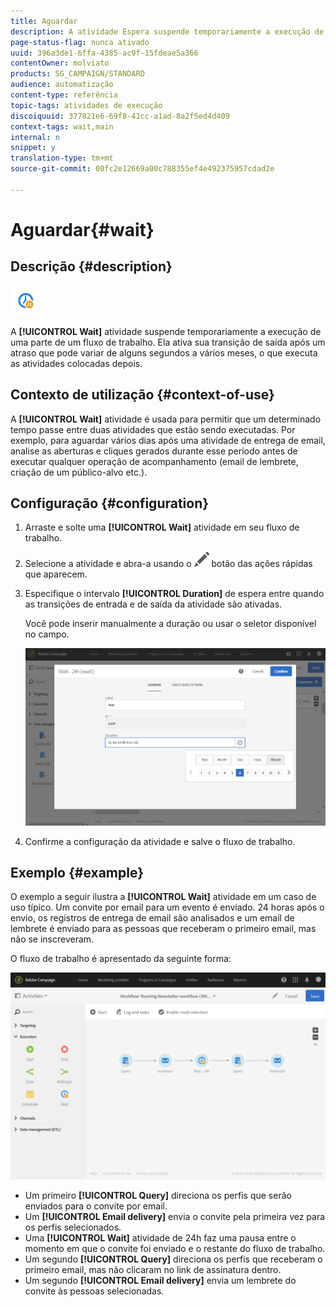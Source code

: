 ```yaml
---
title: Aguardar
description: A atividade Espera suspende temporariamente a execução de uma parte de um fluxo de trabalho.
page-status-flag: nunca ativado
uuid: 396a3de1-6ffa-4385-ac9f-15fdeae5a366
contentOwner: molviato
products: SG_CAMPAIGN/STANDARD
audience: automatização
content-type: referência
topic-tags: atividades de execução
discoiquuid: 377821e6-69f8-41cc-a1ad-8a2f5ed4d409
context-tags: wait,main
internal: n
snippet: y
translation-type: tm+mt
source-git-commit: 00fc2e12669a00c788355ef4e492375957cdad2e

---
```



# Aguardar{#wait}

## Descrição {#description}

![](assets/wait.png)

A **[!UICONTROL Wait]** atividade suspende temporariamente a execução de uma parte de um fluxo de trabalho. Ela ativa sua transição de saída após um atraso que pode variar de alguns segundos a vários meses, o que executa as atividades colocadas depois.

## Contexto de utilização {#context-of-use}

A **[!UICONTROL Wait]** atividade é usada para permitir que um determinado tempo passe entre duas atividades que estão sendo executadas. Por exemplo, para aguardar vários dias após uma atividade de entrega de email, analise as aberturas e cliques gerados durante esse período antes de executar qualquer operação de acompanhamento (email de lembrete, criação de um público-alvo etc.).

## Configuração {#configuration}

1. Arraste e solte uma **[!UICONTROL Wait]** atividade em seu fluxo de trabalho.
1. Selecione a atividade e abra-a usando o ![](assets/edit_darkgrey-24px.png) botão das ações rápidas que aparecem.
1. Especifique o intervalo **[!UICONTROL Duration]** de espera entre quando as transições de entrada e de saída da atividade são ativadas.

   Você pode inserir manualmente a duração ou usar o seletor disponível no campo.

   ![](assets/wait_duration.png)

1. Confirme a configuração da atividade e salve o fluxo de trabalho.

## Exemplo {#example}

O exemplo a seguir ilustra a **[!UICONTROL Wait]** atividade em um caso de uso típico. Um convite por email para um evento é enviado. 24 horas após o envio, os registros de entrega de email são analisados e um email de lembrete é enviado para as pessoas que receberam o primeiro email, mas não se inscreveram.

O fluxo de trabalho é apresentado da seguinte forma:

![](assets/wait_example_workflow.png)

* Um primeiro **[!UICONTROL Query]** direciona os perfis que serão enviados para o convite por email.
* Um **[!UICONTROL Email delivery]** envia o convite pela primeira vez para os perfis selecionados.
* Uma **[!UICONTROL Wait]** atividade de 24h faz uma pausa entre o momento em que o convite foi enviado e o restante do fluxo de trabalho.
* Um segundo **[!UICONTROL Query]** direciona os perfis que receberam o primeiro email, mas não clicaram no link de assinatura dentro.
* Um segundo **[!UICONTROL Email delivery]** envia um lembrete do convite às pessoas selecionadas.

